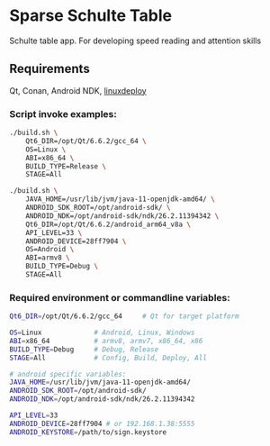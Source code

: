 # Sparse Schulte Table #
Schulte table app. For developing speed reading and attention skills

## Requirements ##
Qt, Conan, Android NDK, [linuxdeploy](https://github.com/linuxdeploy/linuxdeploy)

### Script invoke examples: ###
```bash
./build.sh \
    Qt6_DIR=/opt/Qt/6.6.2/gcc_64 \
    OS=Linux \
    ABI=x86_64 \
    BUILD_TYPE=Release \
    STAGE=All
```

```bash
./build.sh \
    JAVA_HOME=/usr/lib/jvm/java-11-openjdk-amd64/ \
    ANDROID_SDK_ROOT=/opt/android-sdk/ \
    ANDROID_NDK=/opt/android-sdk/ndk/26.2.11394342 \
    Qt6_DIR=/opt/Qt/6.6.2/android_arm64_v8a \
    API_LEVEL=33 \
    ANDROID_DEVICE=28ff7904 \
    OS=Android \
    ABI=armv8 \
    BUILD_TYPE=Debug \
    STAGE=All
```

### Required environment or commandline variables: ###
```bash
Qt6_DIR=/opt/Qt/6.6.2/gcc_64     # Qt for target platform

OS=Linux             # Android, Linux, Windows
ABI=x86_64           # armv8, armv7, x86_64, x86
BUILD_TYPE=Debug     # Debug, Release
STAGE=All            # Config, Build, Deploy, All
```

```bash
# android specific variables:
JAVA_HOME=/usr/lib/jvm/java-11-openjdk-amd64/
ANDROID_SDK_ROOT=/opt/android-sdk/
ANDROID_NDK=/opt/android-sdk/ndk/26.2.11394342

API_LEVEL=33
ANDROID_DEVICE=28ff7904 # or 192.168.1.38:5555
ANDROID_KEYSTORE=/path/to/sign.keystore
```
